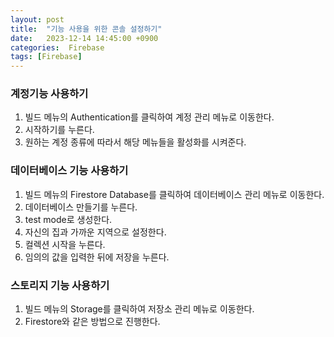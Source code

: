 ```yaml
---
layout: post
title:  "기능 사용을 위한 콘솔 설정하기"
date:   2023-12-14 14:45:00 +0900
categories:  Firebase
tags: [Firebase]
---
```


### 계정기능 사용하기

1. 빌드 메뉴의 Authentication를 클릭하여 계정 관리 메뉴로 이동한다.
2. 시작하기를 누른다.
3. 원하는 계정 종류에 따라서 해당 메뉴들을 활성화를 시켜준다.

### 데이터베이스 기능 사용하기

1. 빌드 메뉴의 Firestore Database를 클릭하여 데이터베이스 관리 메뉴로 이동한다.
2. 데이터베이스 만들기를 누른다.
3. test mode로 생성한다.
4. 자신의 집과 가까운 지역으로 설정한다.
5. 컬렉션 시작을 누른다.
6. 임의의 값을 입력한 뒤에 저장을 누른다.

### 스토리지 기능 사용하기

1. 빌드 메뉴의 Storage를 클릭하여 저장소 관리 메뉴로 이동한다.
2. Firestore와 같은 방법으로 진행한다.

